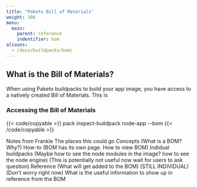 ```yaml
---
title: "Paketo Bill of Materials"
weight: 300
menu:
  main:
    parent: reference
    indentifier: bom
aliases:
  - /docs/buildpacks/bom/
---
```


## What is the Bill of Materials?

When using Paketo buildpacks to build your app image, you have access to a
natively created Bill of Materials. This is 

### Accessing the Bill of Materials

{{< code/copyable >}}
pack inspect-buildpack node-app --bom
{{< /code/copyable >}}


Notes from Frankie
The places this could go
Concepts (What is a BOM? Why?)
How-to (BOM has its own page. How to view BOM)
Indidual buildpacks (Maybe how to see the node modules in the image? how to see the node engine) (This is potentially not useful now wait for users to ask question)
Reference (What will get added to the BOM) (STILL INDIVIDUAL) (Don't worry right now)
What is the useful information to show up in reference from the BOM
